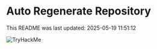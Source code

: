 # Auto Regenerate Repository

This README was last updated: 2025-05-19 11:51:12

 ![TryHackMe](https://tryhackme.com/badge/533634)